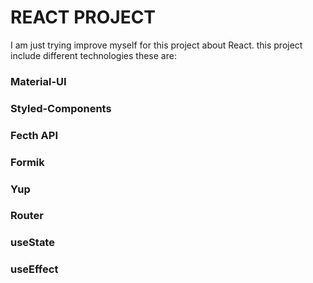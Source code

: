 # REACT PROJECT
I am just trying improve myself for this project about React.
this project include different technologies these are:

### Material-UI
### Styled-Components
### Fecth API
### Formik
### Yup
### Router
### useState
### useEffect
